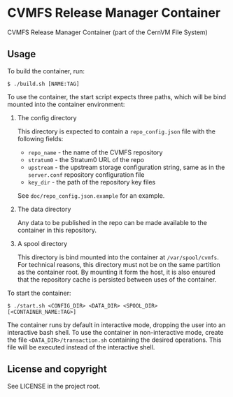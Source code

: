 CVMFS Release Manager Container
===============================

CVMFS Release Manager Container (part of the CernVM File System)

Usage
-----

To build the container, run:

```
$ ./build.sh [NAME:TAG]
```

To use the container, the start script expects three paths, which will be bind mounted into the
container environment:

1. The config directory

    This directory is expected to contain a `repo_config.json` file with the following fields:

    * `repo_name` - the name of the CVMFS repository
    * `stratum0` - the Stratum0 URL of the repo
    * `upstream` - the upstream storage configuration string, same as in the `server.conf`
    repository configuration file
    * `key_dir` - the path of the repository key files

    See `doc/repo_config.json.example` for an example.

2. The data directory

    Any data to be published in the repo can be made available to the container in this repository.

3. A spool directory

    This directory is bind mounted into the container at `/var/spool/cvmfs`. For technical reasons,
    this directory must not be on the same partition as the container root. By mounting it form the
    host, it is also ensured that the repository cache is persisted between uses of the container.

To start the container:

```
$ ./start.sh <CONFIG_DIR> <DATA_DIR> <SPOOL_DIR> [<CONTAINER_NAME:TAG>]
```

The container runs by default in interactive mode, dropping the user into an interactive bash
shell. To use the container in non-interactive mode, create the file `<DATA_DIR>/transaction.sh`
containing the desired operations. This file will be executed instead of the interactive shell.

License and copyright
---------------------

See LICENSE in the project root.

